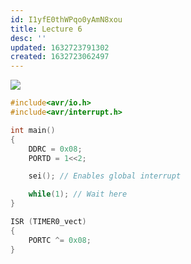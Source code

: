 ```yaml
---
id: I1yfE0thWPqo0yAmN8xou
title: Lecture 6
desc: ''
updated: 1632723791302
created: 1632723062497
---
```


![](/assets/images/2021-09-27-11-41-28.png)
```c
#include<avr/io.h>
#include<avr/interrupt.h>

int main()
{
    DDRC = 0x08;
    PORTD = 1<<2;

    sei(); // Enables global interrupt

    while(1); // Wait here
}

ISR (TIMER0_vect)
{
    PORTC ^= 0x08;
}
```
